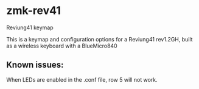 # zmk-rev41
Reviung41 keymap

This is a keymap and configuration options for a Reviung41 rev1.2GH, built as a wireless keyboard with a BlueMicro840

## Known issues:

When LEDs are enabled in the .conf file, row 5 will not work.
